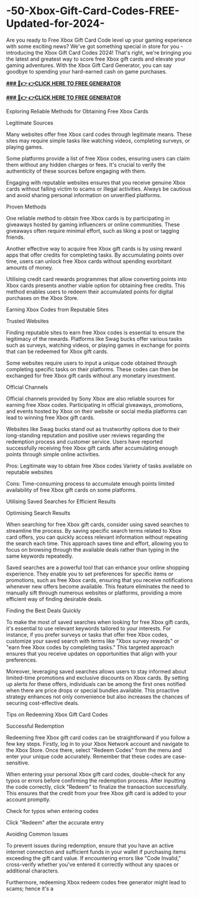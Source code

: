 # -50-Xbox-Gift-Card-Codes-FREE-Updated-for-2024-
Are you ready to Free Xbox Gift Card Code level up your gaming experience with some exciting news? We've got something special in store for you - introducing the Xbox Gift Card Codes 2024! That's right, we're bringing you the latest and greatest way to score free Xbox gift cards and elevate your gaming adventures. With the Xbox Gift Card Generator, you can say goodbye to spending your hard-earned cash on game purchases.

**[### 🔴👉 👉CLICK HERE TO FREE GENERATOR](https://preofferzon.com/xbox)**



**[### 🔴👉 👉CLICK HERE TO FREE GENERATOR](https://preofferzon.com/xbox)**


Exploring Reliable Methods for Obtaining Free Xbox Cards

Legitimate Sources

Many websites offer free Xbox card codes through legitimate means. These sites may require simple tasks like watching videos, completing surveys, or playing games.

Some platforms provide a list of free Xbox codes, ensuring users can claim them without any hidden charges or fees. It's crucial to verify the authenticity of these sources before engaging with them.

Engaging with reputable websites ensures that you receive genuine Xbox cards without falling victim to scams or illegal activities. Always be cautious and avoid sharing personal information on unverified platforms.

Proven Methods

One reliable method to obtain free Xbox cards is by participating in giveaways hosted by gaming influencers or online communities. These giveaways often require minimal effort, such as liking a post or tagging friends.

Another effective way to acquire free Xbox gift cards is by using reward apps that offer credits for completing tasks. By accumulating points over time, users can unlock free Xbox cards without spending exorbitant amounts of money.

Utilising credit card rewards programmes that allow converting points into Xbox cards presents another viable option for obtaining free credits. This method enables users to redeem their accumulated points for digital purchases on the Xbox Store.

Earning Xbox Codes from Reputable Sites

Trusted Websites

Finding reputable sites to earn free Xbox codes is essential to ensure the legitimacy of the rewards. Platforms like Swag bucks offer various tasks such as surveys, watching videos, or playing games in exchange for points that can be redeemed for Xbox gift cards.

Some websites require users to input a unique code obtained through completing specific tasks on their platforms. These codes can then be exchanged for free Xbox gift cards without any monetary investment.

Official Channels

Official channels provided by Sony Xbox are also reliable sources for earning free Xbox codes. Participating in official giveaways, promotions, and events hosted by Xbox on their website or social media platforms can lead to winning free Xbox gift cards.

Websites like Swag bucks stand out as trustworthy options due to their long-standing reputation and positive user reviews regarding the redemption process and customer service. Users have reported successfully receiving free Xbox gift cards after accumulating enough points through simple online activities.

Pros: Legitimate way to obtain free Xbox codes Variety of tasks available on reputable websites

Cons: Time-consuming process to accumulate enough points limited availability of free Xbox gift cards on some platforms.

Utilising Saved Searches for Efficient Results

Optimising Search Results

When searching for free Xbox gift cards, consider using saved searches to streamline the process. By saving specific search terms related to Xbox card offers, you can quickly access relevant information without repeating the search each time. This approach saves time and effort, allowing you to focus on browsing through the available deals rather than typing in the same keywords repeatedly.

Saved searches are a powerful tool that can enhance your online shopping experience. They enable you to set preferences for specific items or promotions, such as free Xbox cards, ensuring that you receive notifications whenever new offers become available. This feature eliminates the need to manually sift through numerous websites or platforms, providing a more efficient way of finding desirable deals.

Finding the Best Deals Quickly

To make the most of saved searches when looking for free Xbox gift cards, it's essential to use relevant keywords tailored to your interests. For instance, if you prefer surveys or tasks that offer free Xbox codes, customize your saved search with terms like "Xbox survey rewards" or "earn free Xbox codes by completing tasks." This targeted approach ensures that you receive updates on opportunities that align with your preferences.

Moreover, leveraging saved searches allows users to stay informed about limited-time promotions and exclusive discounts on Xbox cards. By setting up alerts for these offers, individuals can be among the first ones notified when there are price drops or special bundles available. This proactive strategy enhances not only convenience but also increases the chances of securing cost-effective deals.

Tips on Redeeming Xbox Gift Card Codes

Successful Redemption

Redeeming free Xbox gift card codes can be straightforward if you follow a few key steps. Firstly, log in to your Xbox Network account and navigate to the Xbox Store. Once there, select "Redeem Codes" from the menu and enter your unique code accurately. Remember that these codes are case-sensitive.

When entering your personal Xbox gift card codes, double-check for any typos or errors before confirming the redemption process. After inputting the code correctly, click "Redeem" to finalize the transaction successfully. This ensures that the credit from your free Xbox gift card is added to your account promptly.

Check for typos when entering codes

Click "Redeem" after the accurate entry

Avoiding Common Issues

To prevent issues during redemption, ensure that you have an active internet connection and sufficient funds in your wallet if purchasing items exceeding the gift card value. If encountering errors like "Code Invalid," cross-verify whether you've entered it correctly without any spaces or additional characters.

Furthermore, redeeming Xbox redeem codes free generator might lead to scams; hence it's a
